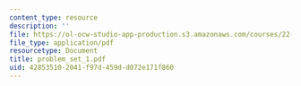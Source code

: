 ```yaml
---
content_type: resource
description: ''
file: https://ol-ocw-studio-app-production.s3.amazonaws.com/courses/22-55j-principles-of-radiation-interactions-fall-2004/428535102041f97d459dd072e171f860_problem_set_1.pdf
file_type: application/pdf
resourcetype: Document
title: problem_set_1.pdf
uid: 42853510-2041-f97d-459d-d072e171f860
---
```

